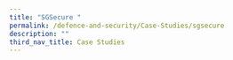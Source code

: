 ```yaml
---
title: "SGSecure "
permalink: /defence-and-security/Case-Studies/sgsecure
description: ""
third_nav_title: Case Studies
---
```

